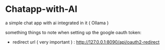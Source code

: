 # Chatapp-with-AI
a simple chat app with ai integrated in it ( Ollama )

something things to note when setting up the google oauth token:
- redirect url ( very important ) : http://127.0.0.1:8090/api/oauth2-redirect
